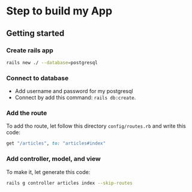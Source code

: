 # Step to build my App

## Getting started

### Create rails app

```bash
rails new ./ --database=postgresql
```
### Connect to database

- Add username and password for my postgresql
- Connect by add this command: `rails db:create`.

### Add the route
To add tho route, let follow this directory `config/routes.rb` and write this code:
```ruby
get "/articles", to: "articles#index"
```
### Add controller, model, and view

To make it, let generate this code:

```bash
rails g controller articles index --skip-routes
```
